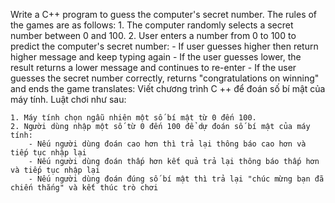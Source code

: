 Write a C++ program to guess the computer's secret number. The rules of the games are as follows:
    1. The computer randomly selects a secret number between 0 and 100.
    2. User enters a number from 0 to 100 to predict the computer's secret number:
        - If user guesses higher then return higher message and keep typing again
        - If the user guesses lower, the result returns a lower message and continues to re-enter
        - If the user guesses the secret number correctly, returns "congratulations on winning" and ends the game
translates:
Viết chương trình C ++ để đoán số bí mật của máy tính. Luật chơi như sau:

    1. Máy tính chọn ngẫu nhiên một số bí mật từ 0 đến 100.
    2. Người dùng nhập một số từ 0 đến 100 để dự đoán số bí mật của máy tính: 
        - Nếu người dùng đoán cao hơn thì trả lại thông báo cao hơn và tiếp tục nhập lại
        - Nếu người dùng đoán thấp hơn kết quả trả lại thông báo thấp hơn và tiếp tục nhập lại
        - Nếu người dùng đoán đúng số bí mật thì trả lại "chúc mừng bạn đã chiến thắng" và kết thúc trò chơi
